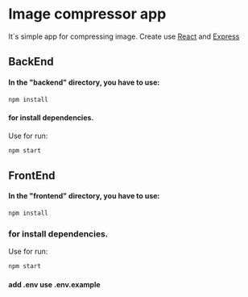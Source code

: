 # Image compressor app

It`s simple app for compressing image.
Create use <a href="https://github.com/facebook/react/">React</a> and <a href="https://github.com/expressjs/express">
Express</a>

## BackEnd

#### In the "backend" directory, you have to use:

```bash
npm install
```

#### for install dependencies.

Use for run:

```bash
npm start
```

## FrontEnd

#### In the "frontend" directory, you have to use:

```bash
npm install
```

### for install dependencies.

Use for run:

```bash
npm start
```
#### add .env use .env.example